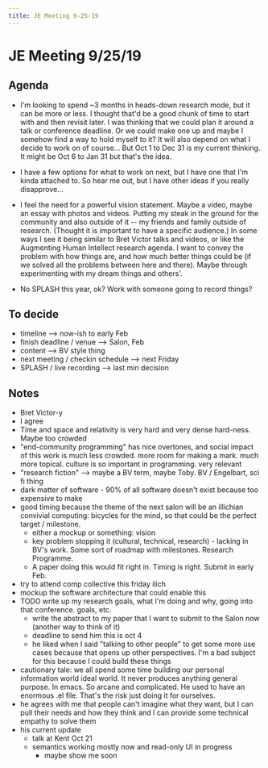 ```yaml
---
title: JE Meeting 9-25-19
---
```


# JE Meeting 9/25/19


## Agenda

- I'm looking to spend ~3 months in heads-down research mode, but it can be more or less. I thought that'd be a good chunk of time to start with and then revisit later. I was thinking that we could plan it around a talk or conference deadline. Or we could make one up and maybe I somehow find a way to hold myself to it? It will also depend on what I decide to work on of course... But Oct 1 to Dec 31 is my current thinking. It might be Oct 6 to Jan 31 but that's the idea.

- I have a few options for what to work on next, but I have one that I'm kinda attached to. So hear me out, but I have other ideas if you really disapprove...

- I feel the need for a powerful vision statement. Maybe a video, maybe an essay with photos and videos. Putting my steak in the ground for the community and also outside of it -- my friends and family outside of research. (Thought it is important to have a specific audience.) In some ways I see it being similar to Bret Victor talks and videos, or like the Augmenting Human Intellect research agenda. I want to convey the problem with how things are, and how much better things could be (if we solved all the problems between here and there). Maybe through experimenting with my dream things and others'.

- No SPLASH this year, ok? Work with someone going to record things?

## To decide

-  timeline --> now-ish to early Feb
- finish deadline / venue --> Salon, Feb
- content --> BV style thing
- next meeting / checkin schedule --> next Friday
- SPLASH / live recording --> last min decision

## Notes

- Bret Victor-y
- I agree
- Time and space and relativity is very hard and very dense hard-ness. Maybe too crowded
- "end-community programming" has nice overtones, and social impact of this work is much less crowded. more room for making a mark. much more topical. culture is so important in programming. very relevant
- "research fiction" --> maybe a BV term, maybe Toby. BV / Engelbart, sci fi thing
- dark matter of software - 90% of all software doesn't exist because too expensive to make
- good timing because the theme of the next salon will be an illichian convivial computing: bicycles for the mind, so that could be the perfect target / milestone.
	- either a mockup or something: vision
	- key problem stopping it (cultural, technical, research) - lacking in BV's work. Some sort of roadmap with milestones. Research Programme. 
	- A paper doing this would fit right in. Timing is right. Submit in early Feb.
- try to attend comp collective this friday ilich
- mockup the software architecture that could enable this
- TODO write up my research goals, what I'm doing and why, going into that conference. goals, etc.
	- write the abstract to my paper that I want to submit to the Salon now (another way to think of it)
	-  deadline to send him this is oct 4
	- he liked when I said "talking to other people" to get some more use cases because that opens up other perspectives. I'm a bad subject for this because I could build these things
- cautionary tale: we all spend some time building our personal information world ideal world. It never produces anything general purpose. In emacs. So arcane and complicated. He used to have an enormous .el file. That's the risk just doing it for ourselves.
- he agrees with me that people can't imagine what they want, but I can pull their needs and how they think and I can provide some technical empathy to solve them
- his current update
	- talk at Kent Oct 21 
	- semantics working mostly now and read-only UI in progress
		- maybe show me soon